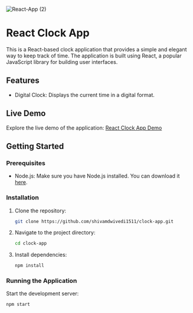 ![React-App (2)](https://github.com/shivamdwivedi1511/clock-app/assets/39148476/c6d14923-bca1-46ac-9a11-8593a83efddb)

# React Clock App

This is a React-based clock application that provides a simple and elegant way to keep track of time. The application is built using React, a popular JavaScript library for building user interfaces.

## Features

- Digital Clock: Displays the current time in a digital format.

## Live Demo

Explore the live demo of the application: [React Clock App Demo](https://shivam-clock-app.netlify.app/)

## Getting Started

### Prerequisites

- Node.js: Make sure you have Node.js installed. You can download it [here](https://nodejs.org/).

### Installation

1. Clone the repository:

    ```bash
    git clone https://github.com/shivamdwivedi1511/clock-app.git
    ```

2. Navigate to the project directory:

    ```bash
    cd clock-app

    ```

3. Install dependencies:

    ```bash
    npm install
    ```

### Running the Application

Start the development server:

```bash
npm start
